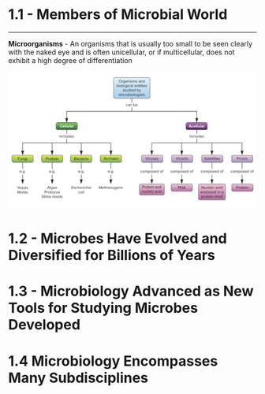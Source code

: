 
# 1.1 - Members of Microbial World

---
**Microorganisms** - An organisms that is usually too small to be seen clearly with the naked eye and is often unicellular, or if multicellular, does not exhibit a high degree of differentiation

![](/images/Pasted%20image%2020250507113926.png)
# 1.2 - Microbes Have Evolved and Diversified for Billions of Years
# 1.3 - Microbiology Advanced as New Tools for Studying Microbes  Developed
# 1.4 Microbiology Encompasses Many Subdisciplines
